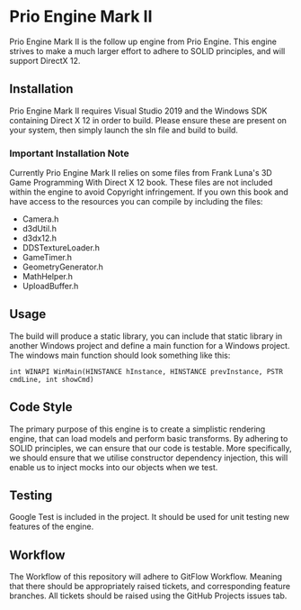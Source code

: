 # Prio Engine Mark II
Prio Engine Mark II is the follow up engine from Prio Engine. This engine strives to make a much larger effort to adhere to SOLID principles, and will support DirectX 12.

## Installation
Prio Engine Mark II requires Visual Studio 2019 and the Windows SDK containing Direct X 12 in order to build. Please ensure these are present on your system, then simply launch the sln file and build to build.

### Important Installation Note
Currently Prio Engine Mark II relies on some files from Frank Luna's 3D Game Programming With Direct X 12 book. These files are not included within the engine to avoid Copyright infringement. If you own this book and have access to the resources you can compile by including the files:
* Camera.h
* d3dUtil.h
* d3dx12.h
* DDSTextureLoader.h
* GameTimer.h
* GeometryGenerator.h
* MathHelper.h
* UploadBuffer.h

## Usage
The build will produce a static library, you can include that static library in another Windows project and define a main function for a Windows project. The windows main function should look something like this:

```int WINAPI WinMain(HINSTANCE hInstance, HINSTANCE prevInstance, PSTR cmdLine, int showCmd)```

## Code Style
The primary purpose of this engine is to create a simplistic rendering engine, that can load models and perform basic transforms. By adhering to SOLID principles, we can ensure that our code is testable. More specifically, we should ensure that we utilise constructor dependency injection, this will enable us to inject mocks into our objects when we test. 

## Testing
Google Test is included in the project. It should be used for unit testing new features of the engine. 

## Workflow
The Workflow of this repository will adhere to GitFlow Workflow. Meaning that there should be appropriately raised tickets, and corresponding feature branches. All tickets should be raised using the GitHub Projects issues tab.